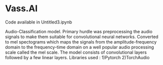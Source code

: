 # Vass.AI
Code available in Untitled3.ipynb

Audio-Classification model. Primary hurdle was preprocessing the audio signals to make them suitable for convolutional neural networks. Converted to mel spectograms which maps the signals from the amplitude-frequency domain to the frequency-time domain on a well popular audio processing scale called the mel scale. The model consists of convolutional layers followed by a few linear layers.
Libraries used : 1)Pytorch
                 2)TorchAudio
